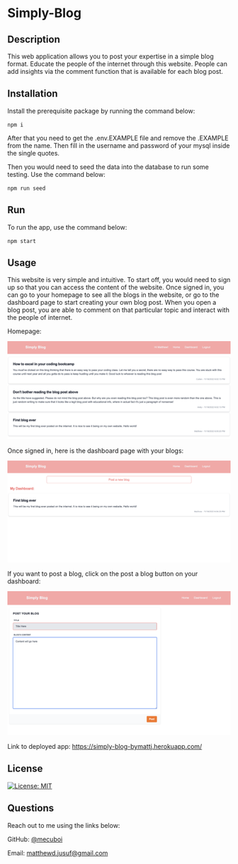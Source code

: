 # Simply-Blog

## Description

This web application allows you to post your expertise in a simple blog format. Educate the people of the internet through this website. People can add insights via the comment function that is available for each blog post.

## Installation

Install the prerequisite package by running the command below:
```
npm i
```

After that you need to get the .env.EXAMPLE file and remove the .EXAMPLE from the name. Then fill in the username and password of your mysql inside the single quotes.

Then you would need to seed the data into the database to run some testing. Use the command below:
```
npm run seed
```

## Run

To run the app, use the command below:
```
npm start
```

## Usage

This website is very simple and intuitive. To start off, you would need to sign up so that you can access the content of the website. Once signed in, you can go to your homepage to see all the blogs in the website, or go to the dashboard page to start creating your own blog post. When you open a blog post, you are able to comment on that particular topic and interact with the people of internet.

Homepage:

![Alt text](/public/images/home.png )

Once signed in, here is the dashboard page with your blogs:

![Alt text](/public/images/dash.png)

If you want to post a blog, click on the post a blog button on your dashboard:

![Alt text](/public/images/post.png)

Link to deployed app: https://simply-blog-bymattj.herokuapp.com/

## License

[![License: MIT](https://img.shields.io/badge/License-MIT-yellow.svg)](https://github.com/mecuboi/simple-blog/blob/main/LICENSE)


## Questions

Reach out to me using the links below: 

GitHub: [@mecuboi](https://github.com/mecuboi)

Email: matthewd.jusuf@gmail.com